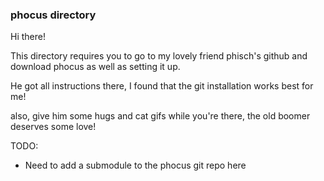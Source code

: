### phocus directory
Hi there!

This directory requires you to go to my lovely friend phisch's github and download phocus as well as setting it up.

He got all instructions there, I found that the git installation works best for me!

also, give him some hugs and cat gifs while you're there, the old boomer deserves some love!

TODO:
- Need to add a submodule to the phocus git repo here
